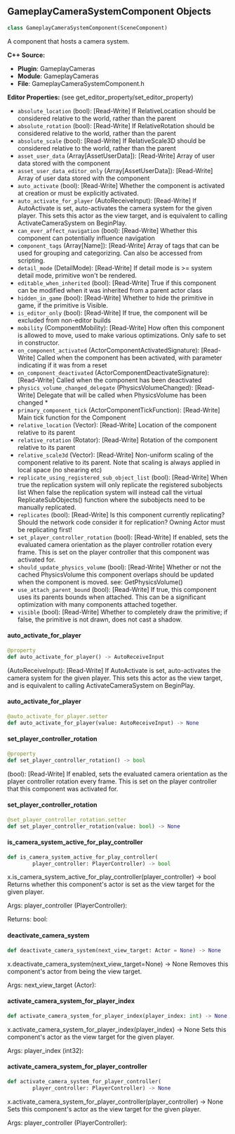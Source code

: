 ## GameplayCameraSystemComponent Objects

```python
class GameplayCameraSystemComponent(SceneComponent)
```

A component that hosts a camera system.

**C++ Source:**

- **Plugin**: GameplayCameras
- **Module**: GameplayCameras
- **File**: GameplayCameraSystemComponent.h

**Editor Properties:** (see get_editor_property/set_editor_property)

- ``absolute_location`` (bool):  [Read-Write] If RelativeLocation should be considered relative to the world, rather than the parent
- ``absolute_rotation`` (bool):  [Read-Write] If RelativeRotation should be considered relative to the world, rather than the parent
- ``absolute_scale`` (bool):  [Read-Write] If RelativeScale3D should be considered relative to the world, rather than the parent
- ``asset_user_data`` (Array[AssetUserData]):  [Read-Write] Array of user data stored with the component
- ``asset_user_data_editor_only`` (Array[AssetUserData]):  [Read-Write] Array of user data stored with the component
- ``auto_activate`` (bool):  [Read-Write] Whether the component is activated at creation or must be explicitly activated.
- ``auto_activate_for_player`` (AutoReceiveInput):  [Read-Write] If AutoActivate is set, auto-activates the camera system for the given player.
  This sets this actor as the view target, and is equivalent to calling ActivateCameraSystem on BeginPlay.
- ``can_ever_affect_navigation`` (bool):  [Read-Write] Whether this component can potentially influence navigation
- ``component_tags`` (Array[Name]):  [Read-Write] Array of tags that can be used for grouping and categorizing. Can also be accessed from scripting.
- ``detail_mode`` (DetailMode):  [Read-Write] If detail mode is >= system detail mode, primitive won't be rendered.
- ``editable_when_inherited`` (bool):  [Read-Write] True if this component can be modified when it was inherited from a parent actor class
- ``hidden_in_game`` (bool):  [Read-Write] Whether to hide the primitive in game, if the primitive is Visible.
- ``is_editor_only`` (bool):  [Read-Write] If true, the component will be excluded from non-editor builds
- ``mobility`` (ComponentMobility):  [Read-Write] How often this component is allowed to move, used to make various optimizations. Only safe to set in constructor.
- ``on_component_activated`` (ActorComponentActivatedSignature):  [Read-Write] Called when the component has been activated, with parameter indicating if it was from a reset
- ``on_component_deactivated`` (ActorComponentDeactivateSignature):  [Read-Write] Called when the component has been deactivated
- ``physics_volume_changed_delegate`` (PhysicsVolumeChanged):  [Read-Write] Delegate that will be called when PhysicsVolume has been changed *
- ``primary_component_tick`` (ActorComponentTickFunction):  [Read-Write] Main tick function for the Component
- ``relative_location`` (Vector):  [Read-Write] Location of the component relative to its parent
- ``relative_rotation`` (Rotator):  [Read-Write] Rotation of the component relative to its parent
- ``relative_scale3d`` (Vector):  [Read-Write] Non-uniform scaling of the component relative to its parent.
  Note that scaling is always applied in local space (no shearing etc)
- ``replicate_using_registered_sub_object_list`` (bool):  [Read-Write] When true the replication system will only replicate the registered subobjects list
  When false the replication system will instead call the virtual ReplicateSubObjects() function where the subobjects need to be manually replicated.
- ``replicates`` (bool):  [Read-Write] Is this component currently replicating? Should the network code consider it for replication? Owning Actor must be replicating first!
- ``set_player_controller_rotation`` (bool):  [Read-Write] If enabled, sets the evaluated camera orientation as the player controller rotation every frame.
  This is set on the player controller that this component was activated for.
- ``should_update_physics_volume`` (bool):  [Read-Write] Whether or not the cached PhysicsVolume this component overlaps should be updated when the component is moved.
  see: GetPhysicsVolume()
- ``use_attach_parent_bound`` (bool):  [Read-Write] If true, this component uses its parents bounds when attached.
  This can be a significant optimization with many components attached together.
- ``visible`` (bool):  [Read-Write] Whether to completely draw the primitive; if false, the primitive is not drawn, does not cast a shadow.

<a id="unreal.GameplayCameraSystemComponent.auto_activate_for_player"></a>

#### auto_activate_for_player

```python
@property
def auto_activate_for_player() -> AutoReceiveInput
```

(AutoReceiveInput):  [Read-Write] If AutoActivate is set, auto-activates the camera system for the given player.
This sets this actor as the view target, and is equivalent to calling ActivateCameraSystem on BeginPlay.

<a id="unreal.GameplayCameraSystemComponent.auto_activate_for_player"></a>

#### auto_activate_for_player

```python
@auto_activate_for_player.setter
def auto_activate_for_player(value: AutoReceiveInput) -> None
```

<a id="unreal.GameplayCameraSystemComponent.set_player_controller_rotation"></a>

#### set_player_controller_rotation

```python
@property
def set_player_controller_rotation() -> bool
```

(bool):  [Read-Write] If enabled, sets the evaluated camera orientation as the player controller rotation every frame.
This is set on the player controller that this component was activated for.

<a id="unreal.GameplayCameraSystemComponent.set_player_controller_rotation"></a>

#### set_player_controller_rotation

```python
@set_player_controller_rotation.setter
def set_player_controller_rotation(value: bool) -> None
```

<a id="unreal.GameplayCameraSystemComponent.is_camera_system_active_for_play_controller"></a>

#### is_camera_system_active_for_play_controller

```python
def is_camera_system_active_for_play_controller(
        player_controller: PlayerController) -> bool
```

x.is_camera_system_active_for_play_controller(player_controller) -> bool
Returns whether this component's actor is set as the view target for the given player.

Args:
    player_controller (PlayerController): 

Returns:
    bool:

<a id="unreal.GameplayCameraSystemComponent.deactivate_camera_system"></a>

#### deactivate_camera_system

```python
def deactivate_camera_system(next_view_target: Actor = None) -> None
```

x.deactivate_camera_system(next_view_target=None) -> None
Removes this component's actor from being the view target.

Args:
    next_view_target (Actor):

<a id="unreal.GameplayCameraSystemComponent.activate_camera_system_for_player_index"></a>

#### activate_camera_system_for_player_index

```python
def activate_camera_system_for_player_index(player_index: int) -> None
```

x.activate_camera_system_for_player_index(player_index) -> None
Sets this component's actor as the view target for the given player.

Args:
    player_index (int32):

<a id="unreal.GameplayCameraSystemComponent.activate_camera_system_for_player_controller"></a>

#### activate_camera_system_for_player_controller

```python
def activate_camera_system_for_player_controller(
        player_controller: PlayerController) -> None
```

x.activate_camera_system_for_player_controller(player_controller) -> None
Sets this component's actor as the view target for the given player.

Args:
    player_controller (PlayerController):

<a id="unreal.GameplayControlRotationComponent"></a>